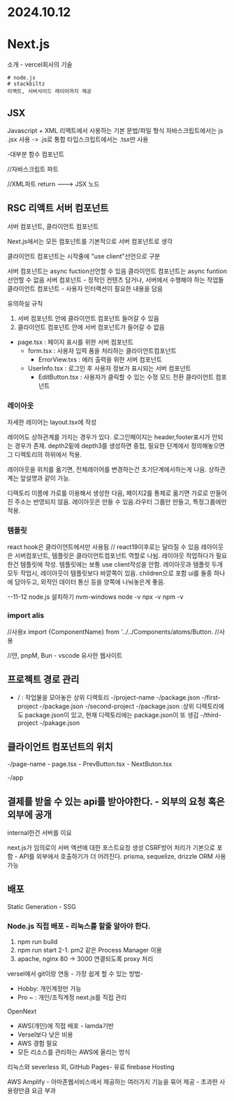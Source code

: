 # 2024.10.12

# Next.js
소개 - vercel회사의 기술

    # node.js
    # stackbiltz
    리액트, 서버사이드 레이어까지 제공 

## JSX
Javascript + XML
리엑트에서 사용하는 기본 문법/파일 형식
자바스크립트에서는 js .jsx 사용 -> .js로 통합
타입스크립트에서는 .tsx만 사용

-대부분 함수 컴포넌트

//자바스크립트 파트

//XML파트
  return ---> JSX 노드

## RSC 리액트 서버 컴포넌트

서버 컴포넌트, 클라이언트 컴포넌트

Next.js에서는 모든 컴포넌트를 기본적으로 서버 컴포넌트로 생각

클라이언트 컴포넌트는 시작줄에 "use client"선언으로  구분

서버 컴포넌트는 async fuction선언할 수 있음
클라이언트 컴포넌트는 async funtion 선언할 수 없음
서버 컴포넌트 - 정적인 컨텐츠 담거나, 서버에서 수행해야 하는 작업들
클라이언트 컴포넌트 - 사용자 인터랙션이 필요한 내용을 담음

유의하실 규칙

1. 서버 컴포넌트 안에 클라이언트 컴포넌트 들어갈 수 있음
2. 클라이언트 컴포넌트 안에 서버 컴포넌트가 들어갈 수 없음

- page.tsx : 페이지 표시를 위한 서버 컴포넌트
    - form.tsx : 사용자 입력 폼을 처리하는 클라이언트컴포넌트
        - ErrorView.txs : 에러 출력을 위한 서버 컴포넌트
    - UserInfo.tsx : 로그인 후 사용자 정보가 표시되는 서버 컴포넌트
        - EditButton.tsx : 사용자가 클릭할 수 있는 수정 모드 전환 클라이언트 컴포넌트
  

### 레이아웃
자세한 레이어는 layout.tsx에 작성


레이어도 상하관계를 가지는 경우가 있다.
로그인페이지는 header,footer표시가 안되는 경우가 존재.
depth2밑에 depth3를 생성하면 중첩, 필요한 단계에서 정의해놓으면 그 디렉토리의 하위에서 적용.

레이아웃을 위치를 옮기면, 전체레이어를 변경하는건 초기단계에서하는게 나음.
상하관계는 앞설명과 같이 가능.

디렉토리 이름에 가로를 이용해서 생성한 다음, 페이지2를 통체로 옮기면 가로로 만들어진 주소는 반영되지 않음. 레이아웃은 만들 수 있음.라우터 그룹만 만들고, 특정그룹에만 적용.

### 템플릿

react hook은 클라이언트에서만 사용됨 //  react19이후로는 달라질 수 있음
레아이웃은 서버컴포넌트, 템플릿은 클라이언트컴포넌트 역할로 나뉨.
레이아웃 작업하다가 필요한건 템플릿에 작성. 템플릿에는 보통 use client작성을 안함.
레이아웃과 템플릿 두개 모두 작업시, 레이아웃이 템플릿보다 바깥쪽이 있음. children으로 포함
ui를 둘중 하나에 담아두고, 외적인 데이터 통신 등을 양쪽에 나눠놓은게 좋음.


--11-12
node.js 설치하기
nvm-windows
node -v
npx -v
npm -v



### import alis
//사용x
import {ComponentName} from '../../Components/atoms/Button.
//사용

//얀, pnpM, Bun - vscode 유사한 웹사이트

## 프로젝트 경로 관리

- / : 작업물을 모아놓은 상위 디렉토리
    -/project-name
        -/package.json
    -/first-project
        -/package.json
        -/second-project
            -/package.json :상위 디렉토리에도 package.json이 있고, 현재 디렉토리에는 package.json이 또 생김
        -/third-project
            -/pakage.json

## 클라이언트 컴포넌트의 위치

-/page-name
    - page.tsx
    - PrevButton.tsx
    - NextButon.tsx

-/app


## 결제를 받을 수 있는 api를 받아야한다. - 외부의 요청 혹은 외부에 공개
internal한건 서버를 이요


next.js가 임의로이 서버 액션에 대한 포스트요청 생성
CSRF방어 처리가 기본으로 포함 - API를 외부에서 호출하기가 더 어려진다. 
prisma, sequelize, drizzle ORM 사용 가능


## 배포
Static Generation - SSG

### Node.js 직접 배포 - 리눅스를 할줄 알아야 한다.

1. npm run build
2. npm run start
    2-1. pm2 같은 Process Manager 이용
3. apache, nginx 80 -> 3000 연결되도록 proxy 처리

versel에서 git이랑 연동 - 가장 쉽게 할 수 있는 방법-
 - Hobby: 개인계정만 가능
 - Pro ~ : 개인/조직계정
 next.js를 직접 관리

OpenNext
- AWS(개인)에 직접 배포 - lamda기반
- Versel보다 낮은 비용
- AWS 경험 필요
- 모든 리소스를 관리하는 AWS에 올리는 방식


리눅스와 severless 외, 
GitHub Pages- 유료
firebase Hosting

AWS Amplify - 아마존웹서비스에서 제공하는 여러가지 기능을 묶어 제공 - 초과한 사용량만큼 요금 부과




